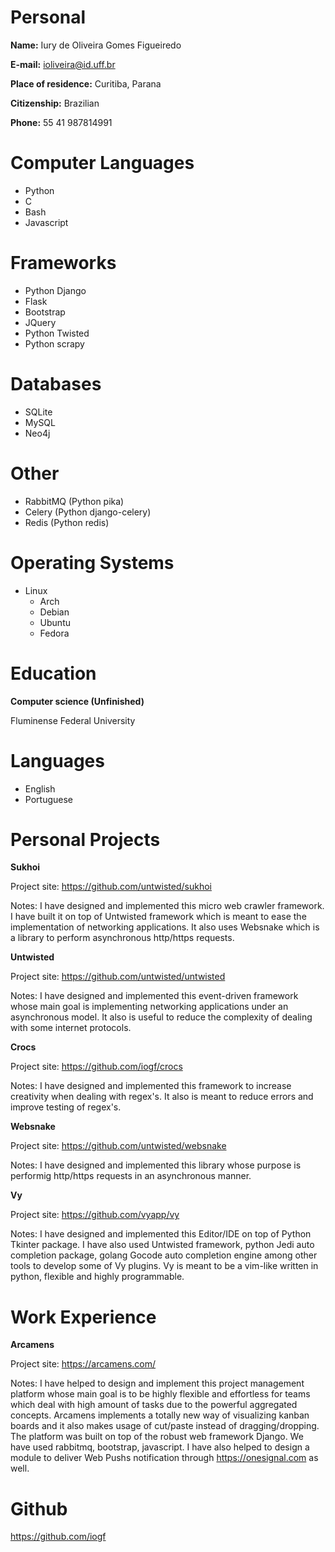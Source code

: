 Personal
========

**Name:** 
Iury de Oliveira Gomes Figueiredo

**E-mail:** 
ioliveira@id.uff.br

**Place of residence:** 
Curitiba, Parana

**Citizenship:** 
Brazilian

**Phone:**
55 41 987814991

Computer Languages
==================

- Python 
- C
- Bash
- Javascript 

Frameworks
==========

- Python Django
- Flask
- Bootstrap
- JQuery
- Python Twisted
- Python scrapy

Databases
=========

- SQLite
- MySQL
- Neo4j

Other 
=====

- RabbitMQ (Python pika)
- Celery (Python django-celery)
- Redis (Python redis)

Operating Systems
=================

- Linux 
    - Arch
    - Debian
    - Ubuntu
    - Fedora

Education
=========

**Computer science (Unfinished)** 

Fluminense Federal University

Languages
=========

- English 
- Portuguese 

Personal Projects
=================

**Sukhoi**

Project site: https://github.com/untwisted/sukhoi

Notes: I have designed and implemented this micro web crawler framework.
I have built it on top of Untwisted framework which is meant to ease
the implementation of networking applications. It also uses Websnake
which is a library to perform asynchronous http/https requests.

**Untwisted**

Project site: https://github.com/untwisted/untwisted

Notes: I have designed and implemented this event-driven framework
whose main goal is implementing networking applications under
an asynchronous model. It also is useful to reduce the complexity
of dealing with some internet protocols.

**Crocs**

Project site: https://github.com/iogf/crocs

Notes: I have designed and implemented this framework to
increase creativity when dealing with regex's. It also is meant
to reduce errors and improve testing of regex's.

**Websnake**

Project site: https://github.com/untwisted/websnake

Notes: I have designed and implemented this library
whose purpose is performig http/https requests in an asynchronous manner.

**Vy**

Project site: https://github.com/vyapp/vy

Notes: I have designed and implemented this Editor/IDE on top of
Python Tkinter package. I have also used Untwisted framework, 
python Jedi auto completion package, golang Gocode auto completion engine 
among other tools to develop some of Vy plugins. Vy is meant to be a
vim-like written in python, flexible and highly programmable.

Work Experience
===============

**Arcamens**

Project site: https://arcamens.com/

Notes: I have helped to design and implement this project management platform 
whose main goal is to be highly flexible and effortless for teams  which deal with 
high amount of tasks due to the powerful aggregated concepts. Arcamens implements a totally
new way of visualizing kanban boards and it also makes usage of cut/paste instead of dragging/dropping. 
The platform was built on top of the robust web framework Django.  We have used rabbitmq, 
bootstrap, javascript. I have also helped to design a module to deliver Web Pushs notification 
through https://onesignal.com as well. 

Github
======

https://github.com/iogf







